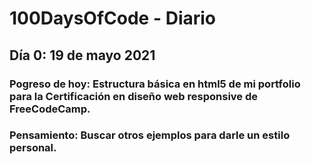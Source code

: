 # 100DaysOfCode - Diario

## Día 0: 19 de mayo 2021

### Pogreso de hoy: Estructura básica en html5 de mi portfolio para la Certificación en diseño web responsive de FreeCodeCamp.

### Pensamiento: Buscar otros ejemplos para darle un estilo personal.


